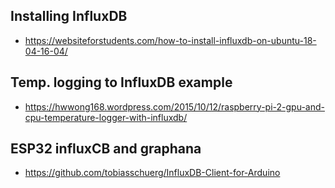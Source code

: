 ## Installing InfluxDB
* https://websiteforstudents.com/how-to-install-influxdb-on-ubuntu-18-04-16-04/

## Temp. logging to InfluxDB example
* https://hwwong168.wordpress.com/2015/10/12/raspberry-pi-2-gpu-and-cpu-temperature-logger-with-influxdb/

## ESP32 influxCB and graphana
* https://github.com/tobiasschuerg/InfluxDB-Client-for-Arduino


